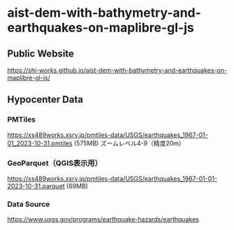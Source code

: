 # aist-dem-with-bathymetry-and-earthquakes-on-maplibre-gl-js
## Public Website
https://shi-works.github.io/aist-dem-with-bathymetry-and-earthquakes-on-maplibre-gl-js/

## Hypocenter Data
### PMTiles 
https://xs489works.xsrv.jp/pmtiles-data/USGS/earthquakes_1967-01-01_2023-10-31.pmtiles (575MB) ズームレベル4-9（精度20m）

### GeoParquet（QGIS表示用）
https://xs489works.xsrv.jp/pmtiles-data/USGS/earthquakes_1967-01-01-2023-10-31.parquet (69MB)

### Data Source
https://www.usgs.gov/programs/earthquake-hazards/earthquakes
